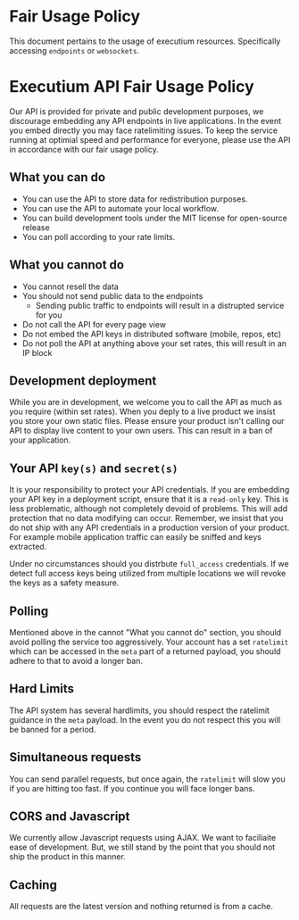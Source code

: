 # Fair Usage Policy
This document pertains to the usage of executium resources. Specifically accessing `endpoints` or `websockets`.

# Executium API Fair Usage Policy
Our API is provided for private and public development purposes, we discourage embedding any API endpoints in live applications. In the event you embed directly you may face ratelimiting issues. To keep the service running at optimial speed and performance for everyone, please use the API in accordance with our fair usage policy.

## What you can do

- You can use the API to store data for redistribution purposes.
- You can use the API to automate your local workflow.
- You can build development tools under the MIT license for open-source release
- You can poll according to your rate limits.

## What you cannot do

- You cannot resell the data
- You should not send public data to the endpoints
	- Sending public traffic to endpoints will result in a distrupted service for you
- Do not call the API for every page view
- Do not embed the API keys in distributed software (mobile, repos, etc)
- Do not poll the API at anything above your set rates, this will result in an IP block

## Development deployment
While you are in development, we welcome you to call the API as much as you require (within set rates). When you deply to a live product we insist you store your own static files. Please ensure your product isn't calling our API to display live content to your own users. This can result in a ban of your application.

## Your API `key(s)` and `secret(s)`
It is your responsibility to protect your API credentials. If you are embedding your API key in a deployment script, ensure that it is a `read-only` key. This is less problematic, although not completely devoid of problems. This will add protection that no data modifying can occur. Remember, we insist that you do not ship with any API credentials in a production version of your product. For example mobile application traffic can easily be sniffed and keys extracted.

Under no circumstances should you distrbute `full_access` credentials. If we detect full access keys being utilized from multiple locations we will revoke the keys as a safety measure.

## Polling
Mentioned above in the cannot "What you cannot do" section, you should avoid polling the service too aggressively. Your account has a set `ratelimit` which can be accessed in the `meta` part of a returned payload, you should adhere to that to avoid a longer ban.

## Hard Limits
The API system has several hardlimits, you should respect the ratelimit guidance in the `meta` payload. In the event you do not respect this you will be banned for a period.

## Simultaneous requests 
You can send parallel requests, but once again, the `ratelimit` will slow you if you are hitting too fast. If you continue you will face longer bans. 

## CORS and Javascript
We currently allow Javascript requests using AJAX. We want to faciliaite ease of development. But, we still stand by the point that you should not ship the product in this manner. 

## Caching
All requests are the latest version and nothing returned is from a cache.
